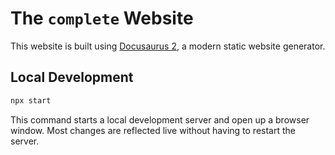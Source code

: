 # The `complete` Website

This website is built using [Docusaurus 2](https://v2.docusaurus.io/), a modern static website generator.

## Local Development

```sh
npx start
```

This command starts a local development server and open up a browser window. Most changes are reflected live without having to restart the server.
